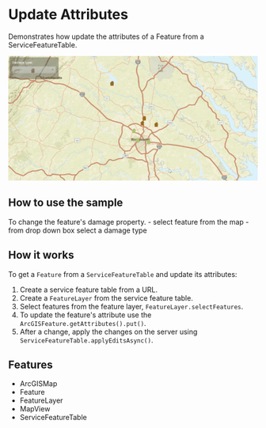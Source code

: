 <h1>Update Attributes</h1>

<p>Demonstrates how update the attributes of a Feature from a ServiceFeatureTable.</p>

<p><img src="UpdateAttributes.gif"/></p>

<h2>How to use the sample</h2>

<p>To change the feature's damage property.
  - select feature from the map
  - from drop down box select a damage type</p>

<h2>How it works</h2>

<p>To get a <code>Feature</code> from a <code>ServiceFeatureTable</code> and update its attributes:</p>

<ol>
  <li>Create a service feature table from a URL.</li>
  <li>Create a <code>FeatureLayer</code> from the service feature table.</li>
  <li>Select features from the feature layer, <code>FeatureLayer.selectFeatures</code>.</li>
  <li>To update the feature's attribute use the <code>ArcGISFeature.getAttributes().put()</code>.</li>
  <li>After a change, apply the changes on the server using <code>ServiceFeatureTable.applyEditsAsync()</code>.</li>
</ol>

<h2>Features</h2>

<ul>
  <li>ArcGISMap</li>
  <li>Feature</li>
  <li>FeatureLayer</li>
  <li>MapView</li>
  <li>ServiceFeatureTable</li>
</ul>
